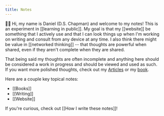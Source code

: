 ```yaml
---
title: Notes
---
```


👋🏻 Hi, my name is Daniel (D.S. Chapman) and welcome to my notes! This is an experiment in [[learning in public]]. My goal is that my [[website]] be something that I actively use and that I can look things up when I'm working on writing and consult from any device at any time. I also think there might be value in [[networked thinking]] -- that thoughts are powerful when shared, even if they aren't complete when they are shared.

That being said my thoughts are often incomplete and anything here should be considered a work in progress and should be viewed and used as such. If you want more polished thoughts, check out my [Articles](/articles) or my [book](/poetry/seasons-of-thought).

Here are a couple key topical notes:

- [[Books]]
- [[Writing]]
- [[Website]]

If you're curious, check out [[How I write these notes]]!
